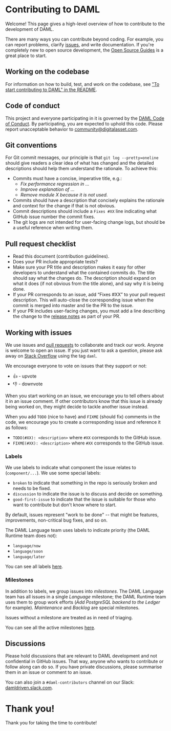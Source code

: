 # Contributing to DAML

Welcome! This page gives a high-level overview of how to contribute to the development of DAML.

There are many ways you can contribute beyond coding. For example, you can report problems, clarify [issues](https://github.com/digital-asset/daml/issues), and write documentation. If you're completely new to open source development, the [Open Source Guides](https://opensource.guide) is a great place to start.

## Working on the codebase

For information on how to build, test, and work on the codebase, see ["To start contributing to DAML" in the README](./README.md#to-start-contributing-to-daml).

## Code of conduct

This project and everyone participating in it is governed by the [DAML Code of Conduct](./CODE_OF_CONDUCT.md). By participating, you are expected to uphold this code. Please report unacceptable behavior to [community@digitalasset.com](mailto:community@digitalasset.com).

## Git conventions

For Git commit messages, our principle is that `git log --pretty=oneline` should give readers a clear idea of what has changed and the detailed descriptions should help them understand the rationale. To achieve this:

* Commits must have a concise, imperative title, e.g.:
  * *Fix performance regression in …*
  * *Improve explanation of …*
  * *Remove module X because it is not used.*
* Commits should have a description that concisely explains the rationale and context for the change if that is not obvious.
* Commit descriptions should include a `Fixes #XX` line indicating what GitHub issue number the commit fixes.
* The git logs are not intended for user-facing change logs, but should be a useful reference when writing them.

## Pull request checklist

- Read this document (contribution guidelines).
- Does your PR include appropriate tests?
- Make sure your PR title and description makes it easy for other developers to understand what the contained commits do. The title should say what the changes do. The description should expand on what it does (if not obvious from the title alone), and say why it is being done.
- If your PR corresponds to an issue, add “Fixes #XX” to your pull request description. This will auto-close the corresponding issue when the commit is merged into master and tie the PR to the issue.
- If your PR includes user-facing changes, you must add a line describing the change to the [release notes](unreleased.rst) as part of your PR.

## Working with issues

We use issues and [pull requests](https://help.github.com/articles/about-pull-requests/) to collaborate and track our work. Anyone is welcome to open an issue. If you just want to ask a question, please ask away on [Stack Overflow](https://stackoverflow.com/questions/tagged/daml) using the tag `daml`.

We encourage everyone to vote on issues that they support or not:

* 👍 - upvote
* 👎 - downvote

When you start working on an issue, we encourage you to tell others about it in an issue comment. If other contributors know that this issue is already being worked on, they might decide to tackle another issue instead.

When you add `TODO` (nice to have) and `FIXME` (should fix) comments in the code, we encourage you to create a corresponding issue and reference it as follows:

* `TODO(#XX): <description>` where `#XX` corresponds to the GitHub issue.
* `FIXME(#XX): <description>` where `#XX` corresponds to the GitHub issue.

### Labels

We use labels to indicate what component the issue relates to (`component/...`). We use some special labels:

- `broken` to indicate that something in the repo is seriously broken and needs to be fixed.
- `discussion` to indicate the issue is to discuss and decide on something.
- `good-first-issue` to indicate that the issue is suitable for those who want to contribute but don't know where to start.

By default, issues represent "work to be done" -- that might be features, improvements, non-critical bug fixes, and so on.

The DAML Language team uses labels to indicate priority (the DAML Runtime team does not):

- `language/now`
- `language/soon`
- `language/later`

You can see all labels [here](https://github.com/digital-asset/daml/labels).

### Milestones

In addition to labels, we group issues into *milestones*. The DAML Language team has all issues in a single *Language* milestone; the DAML Runtime team uses them to group work efforts (*Add PostgreSQL backend to the Ledger* for example). *Maintenance* and *Backlog* are special milestones.

Issues without a milestone are treated as in need of triaging.

You can see all the active milestones [here](https://github.com/digital-asset/daml/milestones).

## Discussions

Please hold discussions that are relevant to DAML development and not confidential in GitHub issues. That way, anyone who wants to contribute or follow along can do so. If you have private discussions, please summarise them in an issue or comment to an issue.

You can also join a `#daml-contributors` channel on our Slack: [damldriven.slack.com](https://damldriven.slack.com/sso/saml/start).

# Thank you!

Thank you for taking the time to contribute!
